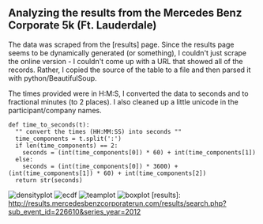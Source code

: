 Analyzing the results from the Mercedes Benz Corporate 5k (Ft. Lauderdale)
--------------

The data was scraped from the [results] page. Since the results page seems to be dynamically generated (or something), I couldn't just scrape the online version - I couldn't come up with a URL that showed all of the records. Rather, I copied the source of the table to a file and then parsed it with python/BeautifulSoup.

The times provided were in H:M:S, I converted the data to seconds and to fractional minutes (to 2 places). I also cleaned up a little unicode in the participant/company names.
    
    def time_to_seconds(t):
      "" convert the times (HH:MM:SS) into seconds ""
      time_components = t.split(':')
      if len(time_components) == 2:
        seconds = (int(time_components[0]) * 60) + int(time_components[1])
      else:
        seconds = (int(time_components[0]) * 3600) + (int(time_components[1]) * 60) + int(time_components[2])
      return str(seconds)

![densityplot](http://www.neilkodner.com/images/littlesnapper/5k_density_plot.png)
![ecdf](http://www.neilkodner.com/images/littlesnapper/5k_ecdf.png)
![teamplot](http://getfile0.posterous.com/getfile/files.posterous.com/neilkod/puIfypodktlnBHAlwApHfDtuJfdmIFHtmIauInbBjEusqpudclHhGlemhsFb/image.jpg.scaled1000.jpg)
![boxplot](http://www.neilkodner.com/images/littlesnapper/2012_5k_boxplot.png)
[results]: http://results.mercedesbenzcorporaterun.com/results/search.php?sub_event_id=226610&series_year=2012
